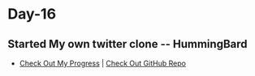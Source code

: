 # Day-16
## Started My own twitter clone -- HummingBard

- [Check Out My Progress](https://100daysofcode2023.netlify.app) | [Check Out GitHub Repo](https://github.com/Akash-nath29/HummingBard)